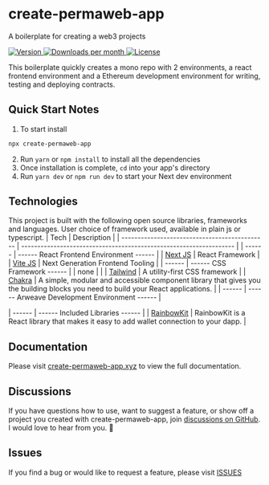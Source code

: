 # create-permaweb-app

A boilerplate for creating a web3 projects

<p>
  <a href="https://www.npmjs.com/package/create-permaweb-app">
    <img src="https://img.shields.io/npm/v/create-permaweb-app" alt="Version">
  </a>
    <a href="https://www.npmjs.com/package/create-permaweb-app">
    <img src="https://img.shields.io/npm/dm/create-permaweb-app" alt="Downloads per month">
  </a>
  <a href="/LICENSE">
    <img src="https://img.shields.io/npm/l/create-permaweb-app" alt="License">
  </a>
</p>

This boilerplate quickly creates a mono repo with 2 environments, a react frontend environment and a Ethereum development environment for writing, testing and deploying contracts.

## Quick Start Notes

1.  To start install

```bash
npx create-permaweb-app
```

2.  Run `yarn` or `npm install` to install all the dependencies
3.  Once installation is complete, `cd` into your app's directory
4.  Run `yarn dev` or `npm run dev` to start your Next dev environment

## Technologies

This project is built with the following open source libraries, frameworks and languages. User choice of framework used, available in plain js or typescript.
| Tech | Description |
| --------------------------------------------- | ------------------------------------------------------------------ |
| ------ | ------ React Frontend Environment ------ |
| [Next JS](https://nextjs.org/) | React Framework |
| [Vite JS](https://vitejs.dev/) | Next Generation Frontend Tooling |
| ------ | ------ CSS Framework ------ |
| none | |
| [Tailwind](https://tailwindcss.com/) | A utility-first CSS framework |
| [Chakra](https://chakra-ui.com/) | A simple, modular and accessible component library that gives you the building blocks you need to build your React applications. |
| ------ | ------ Arweave Development Environment ------ |

| ------ | ------ Included Libraries ------ |
| [RainbowKit](https://www.rainbowkit.com/docs/introduction) | RainbowKit is a React library that makes it easy to add wallet connection to your dapp. |

## Documentation

Please visit [create-permaweb-app.xyz](https://create-permaweb-app.xyz) to view the full documentation.

## Discussions

If you have questions how to use, want to suggest a feature, or show off a project you created with create-permaweb-app, join [discussions on GitHub](https://github.com/ropats16/create-permaweb-app/discussions). I would love to hear from you. 🙂

## Issues

If you find a bug or would like to request a feature, please visit [ISSUES](https://github.com/ropats16/create-permaweb-app/issues)
